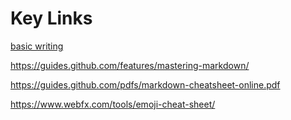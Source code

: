 # Key Links

[basic writing](https://help.github.com/en/github/writing-on-github/basic-writing-and-formatting-syntax)

https://guides.github.com/features/mastering-markdown/

https://guides.github.com/pdfs/markdown-cheatsheet-online.pdf

https://www.webfx.com/tools/emoji-cheat-sheet/

